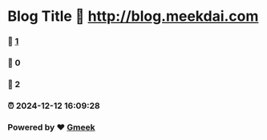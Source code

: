 # Blog Title :link: http://blog.meekdai.com 
### :page_facing_up: [1](http://blog.meekdai.com/tag.html) 
### :speech_balloon: 0 
### :hibiscus: 2 
### :alarm_clock: 2024-12-12 16:09:28 
### Powered by :heart: [Gmeek](https://github.com/Meekdai/Gmeek)
